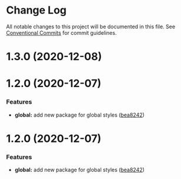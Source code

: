# Change Log

All notable changes to this project will be documented in this file.
See [Conventional Commits](https://conventionalcommits.org) for commit guidelines.

# 1.3.0 (2020-12-08)



# 1.2.0 (2020-12-07)


### Features

* **global:** add new package for global styles ([bea8242](https://github.com/atmc/atmc/commit/bea82423cad0bc231f027ada194eb03529f58b72))





# 1.2.0 (2020-12-07)


### Features

* **global:** add new package for global styles ([bea8242](https://github.com/atmc/atmc/commit/bea82423cad0bc231f027ada194eb03529f58b72))
